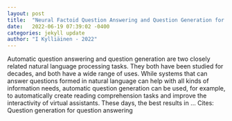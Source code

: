 ```yaml
---
layout: post
title:  "Neural Factoid Question Answering and Question Generation for Finnish"
date:   2022-06-19 07:39:02 -0400
categories: jekyll update
author: "I Kylliäinen - 2022"
---
```

Automatic question answering and question generation are two closely related natural language processing tasks. They both have been studied for decades, and both have a wide range of uses. While systems that can answer questions formed in natural language can help with all kinds of information needs, automatic question generation can be used, for example, to automatically create reading comprehension tasks and improve the interactivity of virtual assistants. These days, the best results in …
Cites: ‪Question generation for question answering‬  